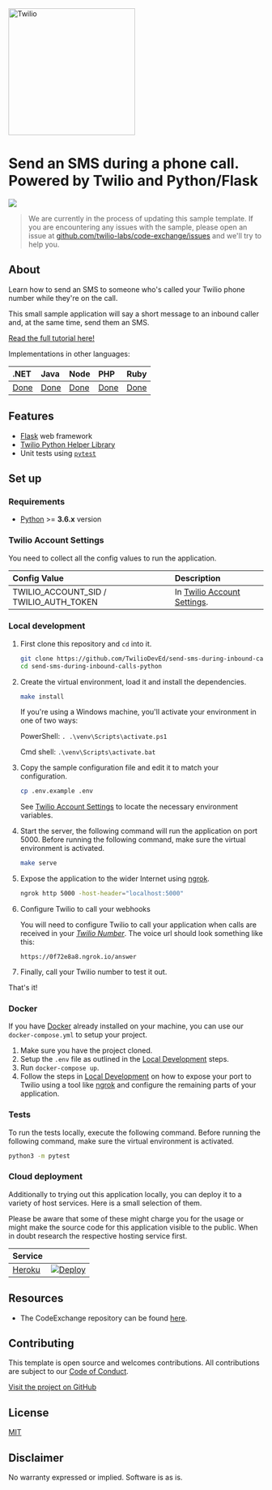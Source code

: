 <a href="https://www.twilio.com">
  <img src="https://static0.twilio.com/marketing/bundles/marketing/img/logos/wordmark-red.svg" alt="Twilio" width="250" />
</a>

# Send an SMS during a phone call. Powered by Twilio and Python/Flask

![](https://github.com/TwilioDevEd/send-sms-during-inbound-calls-python/workflows/Flask/badge.svg)

> We are currently in the process of updating this sample template. If you are encountering any issues with the sample, please open an issue at [github.com/twilio-labs/code-exchange/issues](https://github.com/twilio-labs/code-exchange/issues) and we'll try to help you.

## About

Learn how to send an SMS to someone who's called your Twilio phone number while they're on the call.

This small sample application will say a short message to an inbound caller and, at the same time, send them an SMS.

[Read the full tutorial here!](https://www.twilio.com/docs/sms/tutorials/send-sms-during-phone-call-python)

Implementations in other languages:

| .NET | Java | Node | PHP | Ruby |
| :--- | :--- | :----- | :-- | :--- |
| [Done](https://github.com/TwilioDevEd/send-sms-during-inbound-calls-csharp)  | [Done](https://github.com/TwilioDevEd/send-sms-during-inbound-calls-java)  | [Done](https://github.com/TwilioDevEd/send-sms-during-inbound-calls-node)  | [Done](https://github.com/TwilioDevEd/send-sms-during-inbound-calls-php) | [Done](https://github.com/TwilioDevEd/send-sms-during-inbound-calls-ruby) |

## Features
- [Flask](http://flask.pocoo.org/) web framework
- [Twilio Python Helper Library](https://www.twilio.com/docs/libraries/python)
- Unit tests using [`pytest`](https://docs.pytest.org/en/latest/)

## Set up

### Requirements

- [Python](https://www.python.org/) >= **3.6.x** version

### Twilio Account Settings

You need to collect all the config values to run the application.

| Config Value  | Description |
| :-------------  |:------------- |
TWILIO_ACCOUNT_SID / TWILIO_AUTH_TOKEN | In [Twilio Account Settings](https://www.twilio.com/console).

### Local development

1. First clone this repository and `cd` into it.

   ```bash
   git clone https://github.com/TwilioDevEd/send-sms-during-inbound-calls-python.git
   cd send-sms-during-inbound-calls-python
   ```

2. Create the virtual environment, load it and install the dependencies.

   ```bash
   make install
   ```

   If you're using a Windows machine, you'll activate your environment in one of two ways:
   
   PowerShell: `. .\venv\Scripts\activate.ps1`
   
   Cmd shell: `.\venv\Scripts\activate.bat`

3. Copy the sample configuration file and edit it to match your configuration.

   ```bash
   cp .env.example .env
   ```

   See [Twilio Account Settings](#twilio-account-settings) to locate the necessary environment variables.

4. Start the server, the following command will run the application on port 5000. Before running the following command, make sure the virtual environment is activated.

   ```bash
   make serve
   ```

6. Expose the application to the wider Internet using [ngrok](https://ngrok.com/).

    ```bash
    ngrok http 5000 -host-header="localhost:5000"
    ```

7. Configure Twilio to call your webhooks

   You will need to configure Twilio to call your application when calls are
   received in your [*Twilio Number*](https://www.twilio.com/console/phone-numbers/incoming).
   The voice url should look something like this:

   ```
   https://0f72e8a8.ngrok.io/answer
   ```

8. Finally, call your Twilio number to test it out.

That's it!

### Docker

If you have [Docker](https://www.docker.com/) already installed on your machine, you can use our `docker-compose.yml` to setup your project.

1. Make sure you have the project cloned.
2. Setup the `.env` file as outlined in the [Local Development](#local-development) steps.
3. Run `docker-compose up`.
4. Follow the steps in [Local Development](#local-development) on how to expose your port to Twilio using a tool like [ngrok](https://ngrok.com/) and configure the remaining parts of your application.

### Tests

To run the tests locally, execute the following command. Before running the following command, make sure the virtual environment is activated.

```bash
python3 -m pytest
```

### Cloud deployment

Additionally to trying out this application locally, you can deploy it to a variety of host services. Here is a small selection of them.

Please be aware that some of these might charge you for the usage or might make the source code for this application visible to the public. When in doubt research the respective hosting service first.

| Service                           |                                                                                                                                                                                                                           |
| :-------------------------------- | :------------------------------------------------------------------------------------------------------------------------------------------------------------------------------------------------------------------------ |
| [Heroku](https://www.heroku.com/) | [![Deploy](https://www.herokucdn.com/deploy/button.svg)](https://heroku.com/deploy)                                                                                                                                       |

## Resources

- The CodeExchange repository can be found [here](https://github.com/twilio-labs/code-exchange/).

## Contributing

This template is open source and welcomes contributions. All contributions are subject to our [Code of Conduct](https://github.com/twilio-labs/.github/blob/master/CODE_OF_CONDUCT.md).

[Visit the project on GitHub](https://github.com/twilio-labs/sample-template-nodejs)

## License

[MIT](http://www.opensource.org/licenses/mit-license.html)

## Disclaimer

No warranty expressed or implied. Software is as is.

[twilio]: https://www.twilio.com
